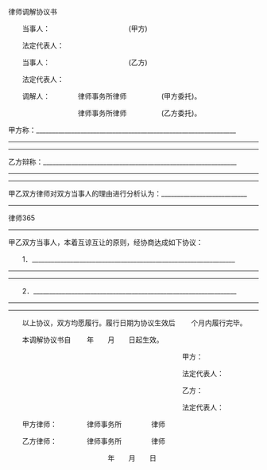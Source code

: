 
 
 

  律师调解协议书 
  

  

  
　　当事人：　　　　　　　　　　　 (甲方) 
  
　　法定代表人： 
  
　　当事人：　　　　　　　　　　　 (乙方) 
  
　　法定代表人： 
  
　　调解人：　　　　律师事务所律师　　　　　(甲方委托)。 
  
　　　　　　　　　　律师事务所律师　　　　　(乙方委托)。 
  
甲方称：_______________________________________________________________ 
  
_______________________________________________________________________ 
  
_______________________________________________________________________ 
  
乙方辩称：_____________________________________________________________ 
  
_______________________________________________________________________ 
  
_______________________________________________________________________ 
  
甲乙双方律师对双方当事人的理由进行分析认为：___________________________ 
  
_______________________________________________________________________ 
  

 




 
律师365






_______________________________________________________________________ 

甲乙双方当事人，本着互谅互让的原则，经协商达成如下协议： 

　　1．________________________________________________________________ 

_______________________________________________________________________ 

_______________________________________________________________________ 

　　2．________________________________________________________________ 

_______________________________________________________________________ 

_______________________________________________________________________ 

　　以上协议，双方均愿履行。履行日期为协议生效后　　 个月内履行完毕。 

　　本调解协议书自　　 年　　月　　日起生效。 



　　　　　　　　　　　　　　　　　　　　　　　　　甲方： 

　　　　　　　　　　　　　　　　　　　　　　　　　法定代表人： 

　　　　　　　　　　　　　　　　　　　　　　　　　乙方： 

　　　　　　　　　　　　　　　　　　　　　　　　　法定代表人： 



　　甲方律师：　　　　 律师事务所　　　　 律师 

　　乙方律师：　　　　 律师事务所　　　　 律师 

　　　　　　　　　　　　　　 年　　月　　日 





 


 

 
 
 
 
 
  


  
 

  


  


  
 
 
 
 

